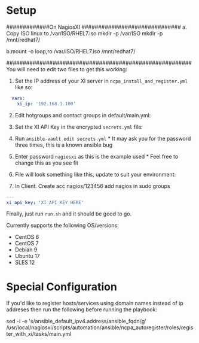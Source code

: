 # Setup
#############On NagiosXI ##############################
a. Copy ISO linux to /var/ISO/RHEL7.iso
 mkdir -p /var/ISO
 mkdir -p /mnt/redhat7/
 
b.mount -o loop,ro /var/ISO/RHEL7.iso /mnt/redhat7/

########################################################
You will need to edit two files to get this working:

1.  Set the IP address of your XI server in `ncpa_install_and_register.yml` like so:

```yml
  vars:
    xi_ip: '192.168.1.100'
```
2. Edit hotgroups and contact groups in default/main.yml:

3.  Set the XI API Key in the encrypted `secrets.yml` file:

  1.  Run `ansible-vault edit secrets.yml`
    * It may ask you for the password three times, this is a known ansible bug
  2.  Enter password `nagiosxi` as this is the example used
    * Feel free to change this as you see fit
  3.  File will look something like this, update to suit your environment:
4. In Client.
Create acc nagios/123456
add nagios in sudo groups

```yml
---
xi_api_key: 'XI_API_KEY_HERE'
```
Finally, just run `run.sh` and it should be good to go.

Currently supports the following OS/versions:

- CentOS 6
- CentOS 7
- Debian 9
- Ubuntu 17
- SLES 12

# Special Configuration

If you'd like to register hosts/services using domain names instead of ip addreses then run the following before running the playbook:

sed -i -e 's/ansible_default_ipv4.address/ansible_fqdn/g' /usr/local/nagiosxi/scripts/automation/ansible/ncpa_autoregister/roles/register_with_xi/tasks/main.yml
